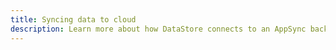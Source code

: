 ```yaml
---
title: Syncing data to cloud
description: Learn more about how DataStore connects to an AppSync backend and automatically syncs all locally saved data using GraphQL.
---
```


<inline-fragment platform="ios" src="~/lib/datastore/fragments/native_common/sync.md"></inline-fragment> <inline-fragment platform="android" src="~/lib/datastore/fragments/native_common/sync.md"></inline-fragment> <inline-fragment platform="flutter" src="~/lib/datastore/fragments/native_common/sync.md"></inline-fragment> <inline-fragment platform="js" src="~/lib/datastore/fragments/native_common/sync.md"></inline-fragment>